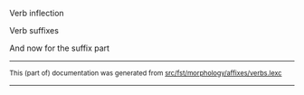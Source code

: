 Verb inflection

Verb suffixes

And now for the suffix part

* * *

<small>This (part of) documentation was generated from [src/fst/morphology/affixes/verbs.lexc](https://github.com/giellalt/lang-chr/blob/main/src/fst/morphology/affixes/verbs.lexc)</small>

---

